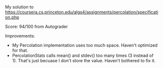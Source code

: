 My solution to https://coursera.cs.princeton.edu/algs4/assignments/percolation/specification.php

Score: 94/100 from Autograder

Improvements:
- My Percolation implementation uses too much space. Haven't optimized for that.
- PercolationStats calls mean() and stdev() too many times (3 instead of 1). That's just becuase I don't store the value. Haven't bothered to fix it.

